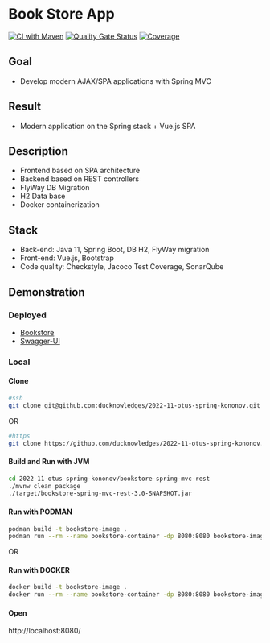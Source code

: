 # Book Store App
[![CI with Maven](https://github.com/ducknowledges/2022-11-otus-spring-kononov/actions/workflows/build.yml/badge.svg)](https://github.com/ducknowledges/2022-11-otus-spring-kononov/actions/workflows/build.yml)
[![Quality Gate Status](https://sonarcloud.io/api/project_badges/measure?project=bookstore-spring-mvc-rest&metric=alert_status)](https://sonarcloud.io/summary/new_code?id=bookstore-spring-mvc-rest)
[![Coverage](https://sonarcloud.io/api/project_badges/measure?project=bookstore-spring-mvc-rest&metric=coverage)](https://sonarcloud.io/summary/new_code?id=bookstore-spring-mvc-rest)

## Goal
- Develop modern AJAX/SPA applications with Spring MVC

## Result
- Modern application on the Spring stack + Vue.js SPA

## Description
- Frontend based on SPA architecture
- Backend based on REST controllers
- FlyWay DB Migration
- H2 Data base
- Docker containerization

## Stack
- Back-end: Java 11, Spring Boot, DB H2, FlyWay migration
- Front-end: Vue.js, Bootstrap
- Code quality: Checkstyle, Jacoco Test Coverage, SonarQube

## Demonstration

### Deployed
- [Bookstore](http://ec2-34-217-66-66.us-west-2.compute.amazonaws.com/)
- [Swagger-UI](http://ec2-34-217-66-66.us-west-2.compute.amazonaws.com/swagger-ui/index.html)

### Local

#### Clone
```bash
#ssh
git clone git@github.com:ducknowledges/2022-11-otus-spring-kononov.git
```
OR

```bash
#https
git clone https://github.com/ducknowledges/2022-11-otus-spring-kononov.git
```

#### Build and Run with JVM
```bash
cd 2022-11-otus-spring-kononov/bookstore-spring-mvc-rest
./mvnw clean package
./target/bookstore-spring-mvc-rest-3.0-SNAPSHOT.jar
```

#### Run with PODMAN
```bash
podman build -t bookstore-image .
podman run --rm --name bookstore-container -dp 8080:8080 bookstore-image
```

OR

#### Run with DOCKER
```bash
docker build -t bookstore-image .
docker run --rm --name bookstore-container -dp 8080:8080 bookstore-image
```

#### Open
http://localhost:8080/
